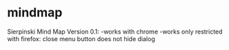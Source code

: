 # mindmap
Sierpinski Mind Map
Version 0.1:
-works with chrome
-works only restricted with firefox: close menu button does not hide dialog

